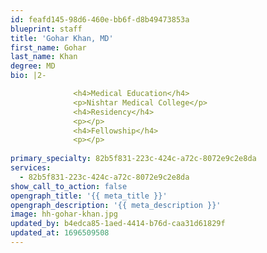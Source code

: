 ```yaml
---
id: feafd145-98d6-460e-bb6f-d8b49473853a
blueprint: staff
title: 'Gohar Khan, MD'
first_name: Gohar
last_name: Khan
degree: MD
bio: |2-

              <h4>Medical Education</h4>
              <p>Nishtar Medical College</p>
              <h4>Residency</h4>
              <p></p>
              <h4>Fellowship</h4>
              <p></p>
          
primary_specialty: 82b5f831-223c-424c-a72c-8072e9c2e8da
services:
  - 82b5f831-223c-424c-a72c-8072e9c2e8da
show_call_to_action: false
opengraph_title: '{{ meta_title }}'
opengraph_description: '{{ meta_description }}'
image: hh-gohar-khan.jpg
updated_by: b4edca85-1aed-4414-b76d-caa31d61829f
updated_at: 1696509508
---
```

